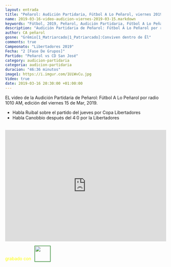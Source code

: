 ```yaml
---
layout: entrada
title: "Peñarol: Audición Partidaria, Fútbol A Lo Peñarol, viernes 2019-03-15 por 1010 AM"
name: 2019-03-16-video-audicion-viernes-2019-03-15.markdown
keywords: "Fútbol, 2019, Peñarol, Audición Partidaria, Fútbol A Lo Peñarol, Video"
description: "Audición Partidaria de Peñarol: Fútbol A Lo Peñarol por radio 1010 AM, edición del viernes 15 de Mar 2019"
author: CA peñarol
gosne: "Grêmio[1_Matriarcado|1_Patriarcado]:Conviven dentro de Êl"
comments: true
Campeonato: "Libertadores 2019"
Fecha: "2 [Fase De Grupos]"
Partido: "Peñarol vs CD San José"
category: audicion-partidaria
categoria: audicion-partidaria
duracion: "46:36 minutos"
image1: https://i.imgur.com/1UiWvCu.jpg
Video: true
date: 2019-03-16 20:30:00 +01:00:00
---
```

<!---
Campeonato: <span>{{ page.Campeonato }}</span><br>
Fecha: <span>{{ page.Fecha }}</span><br>
Encuentro: <span>{{ page.Partido }}</span><br>-->

EL video de la Audición Partidaria de Peñarol: Fútbol A Lo Peñarol por radio 1010 AM, edición del viernes 15 de Mar, 2019.

 - Habla Ruibal sobre el partido del jueves por Copa Libertadores
 - Habla Canobbio después del 4:0 por la Libertadores

<br>

<iframe width="521" height="360" src="https://www.youtube.com/embed/cTUhPBikE64" frameborder="0" allow="accelerometer; autoplay; encrypted-media; gyroscope; picture-in-picture" allowfullscreen></iframe>

<span style="color:yellow;">grabado con</span> <a href="http://ffmpeg.org"><img src="{{ site.url }}/images/ffmpeg.png" width="50px" style="border:1px solid green;vertical-align: sub;margin-left:7px;"></a>
